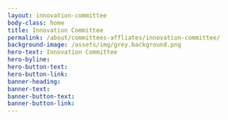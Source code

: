 ```yaml
---
layout: innovation-committee
body-class: home
title: Innovation Committee 
permalink: /about/committees-affliates/innovation-committee/
background-image: /assets/img/grey.background.png
hero-text: Innovation Committee
hero-byline:
hero-button-text: 
hero-button-link: 
banner-heading: 
banner-text: 
banner-button-text: 
banner-button-link: 
---
```

